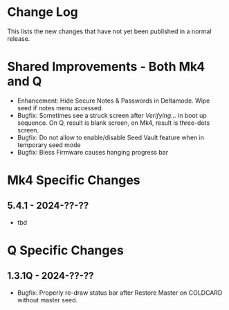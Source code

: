 # Change Log

This lists the new changes that have not yet been published in a normal release.


# Shared Improvements - Both Mk4 and Q

- Enhancement: Hide Secure Notes & Passwords in Deltamode. Wipe seed if notes menu accessed. 
- Bugfix: Sometimes see a struck screen after _Verifying..._ in boot up sequence.
  On Q, result is blank screen, on Mk4, result is three-dots screen.
- Bugfix: Do not allow to enable/disable Seed Vault feature when in temporary seed mode
- Bugfix: Bless Firmware causes hanging progress bar


# Mk4 Specific Changes

## 5.4.1 - 2024-??-??

- tbd



# Q Specific Changes

## 1.3.1Q - 2024-??-??

- Bugfix: Properly re-draw status bar after Restore Master on COLDCARD without master seed.
